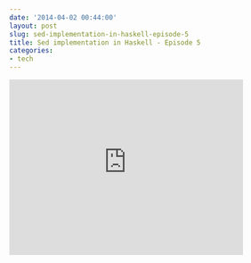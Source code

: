 ```yaml
---
date: '2014-04-02 00:44:00'
layout: post
slug: sed-implementation-in-haskell-episode-5
title: Sed implementation in Haskell - Episode 5
categories:
- tech
---
```


<iframe width="420" height="315" src="http://www.youtube.com/embed/NsTF7RUzd4c" frameborder="0" allowfullscreen></iframe>
